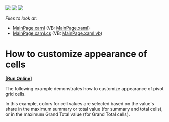 <!-- default badges list -->
![](https://img.shields.io/endpoint?url=https://codecentral.devexpress.com/api/v1/VersionRange/128578059/11.2.5%2B)
[![](https://img.shields.io/badge/Open_in_DevExpress_Support_Center-FF7200?style=flat-square&logo=DevExpress&logoColor=white)](https://supportcenter.devexpress.com/ticket/details/E3872)
[![](https://img.shields.io/badge/📖_How_to_use_DevExpress_Examples-e9f6fc?style=flat-square)](https://docs.devexpress.com/GeneralInformation/403183)
<!-- default badges end -->
<!-- default file list -->
*Files to look at*:

* [MainPage.xaml](./CS/DXPivotGrid_CellAppearance/MainPage.xaml) (VB: [MainPage.xaml](./VB/DXPivotGrid_CellAppearance/MainPage.xaml))
* [MainPage.xaml.cs](./CS/DXPivotGrid_CellAppearance/MainPage.xaml.cs) (VB: [MainPage.xaml.vb](./VB/DXPivotGrid_CellAppearance/MainPage.xaml.vb))
<!-- default file list end -->
# How to customize appearance of cells
<!-- run online -->
**[[Run Online]](https://codecentral.devexpress.com/e3872)**
<!-- run online end -->


<p>The following example demonstrates how to customize appearance of pivot grid cells.</p><p>In this example, colors for cell values are selected based on the value's share in the maximum summary or total value (for summary and total cells), or in the maximum Grand Total value (for Grand Total cells).</p>

<br/>


